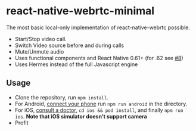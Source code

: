 # react-native-webrtc-minimal

The most basic local-only implementation of react-native-webrtc possible.

- Start/Stop video call.
- Switch Video source before and during calls
- Mute/Unmute audio
- Uses functional components and React Native 0.61+ (for .62 see [#8](https://github.com/baconcheese113/react-native-webrtc-minimal/pull/8))
- Uses Hermes instead of the full Javascript engine

## Usage

- Clone the repository, run `npm install`.
- For Android, [connect your phone](https://facebook.github.io/react-native/docs/running-on-device) run `npm run android` in the directory.
- For iOS, [consult a doctor](https://facebook.github.io/react-native/blog/2019/11/18/react-native-doctor#try-it-now), `cd ios && pod install`, and finally `npm run ios`. **Note that iOS simulator doesn't support camera**
- Profit
